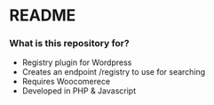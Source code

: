 # README #

### What is this repository for? ###

* Registry plugin for Wordpress
* Creates an endpoint /registry to use for searching
* Requires Woocomerece
* Developed in PHP & Javascript
